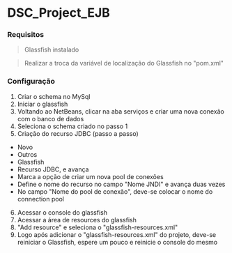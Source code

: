 # DSC_Project_EJB

### Requisitos


> Glassfish instalado


> Realizar a troca da variável de localização do Glassfish no "pom.xml"

### Configuração
1. Criar o schema no MySql
2. Iniciar o glassfish
3. Voltando ao NetBeans, clicar na aba serviços e criar uma nova conexão com o banco de dados
4. Seleciona o schema criado no passo 1
5. Criação do recurso JDBC (passo a passo)
  * Novo
  * Outros
  * Glassfish
  * Recurso JDBC, e avança
  * Marca a opção de criar um nova pool de conexões
  * Define o nome do recurso no campo "Nome JNDI" e avança duas vezes
  * No campo "Nome do pool de conexão", deve-se colocar o nome do connection pool
6. Acessar o console do glassfish 
7. Acessar a área de resources do glassfish
8. "Add resource" e seleciona o "glassfish-resources.xml"
9. Logo após adicionar o "glassfish-resources.xml" do projeto, deve-se reiniciar o Glassfish, espere um pouco e reinicie o console do mesmo
